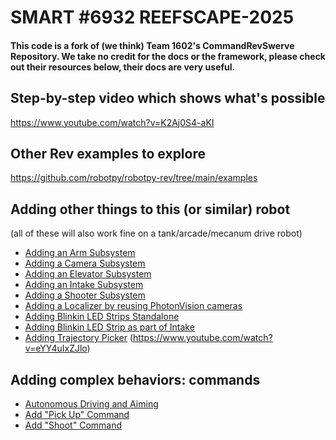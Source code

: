 # SMART #6932 REEFSCAPE-2025
#### This code is a fork of (we think) Team 1602's CommandRevSwerve Repository. We take no credit for the docs or the framework, please check out their resources below, their docs are very useful.

## Step-by-step video which shows what's possible
https://www.youtube.com/watch?v=K2Aj0S4-aKI

## Other Rev examples to explore
https://github.com/robotpy/robotpy-rev/tree/main/examples

## Adding other things to this (or similar) robot
(all of these will also work fine on a tank/arcade/mecanum drive robot)
- [Adding an Arm Subsystem](docs/Adding_Arm.md)
- [Adding a Camera Subsystem](docs/Adding_Camera.md)
- [Adding an Elevator Subsystem](docs/Adding_Elevator.md)
- [Adding an Intake Subsystem](docs/Adding_Intake.md)
- [Adding a Shooter Subsystem](docs/Adding_Shooter.md)
- [Adding a Localizer by reusing PhotonVision cameras](docs/Adding_Localizer.md)
- [Adding Blinkin LED Strips Standalone](docs/Adding_Blinkin_LED_Strip.md)
- [Adding Blinkin LED Strip as part of Intake](docs/Adding_Blinkin_LED_Strip_into_Intake.md)
- [Adding Trajectory Picker](docs/Adding_TrajectoryPicker.md) (https://www.youtube.com/watch?v=eYY4uIxZJlo)

## Adding complex behaviors: commands
- [Autonomous Driving and Aiming](docs/Command_Driving_Aiming.md)
- [Add "Pick Up" Command](docs/Command_PickUp.md)
- [Add "Shoot" Command](docs/Command_Shoot.md)
